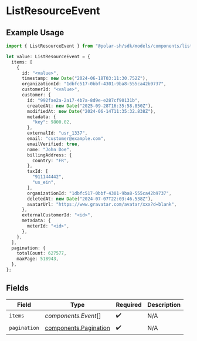 # ListResourceEvent

## Example Usage

```typescript
import { ListResourceEvent } from "@polar-sh/sdk/models/components/listresourceevent.js";

let value: ListResourceEvent = {
  items: [
    {
      id: "<value>",
      timestamp: new Date("2024-06-18T03:11:30.752Z"),
      organizationId: "1dbfc517-0bbf-4301-9ba8-555ca42b9737",
      customerId: "<value>",
      customer: {
        id: "992fae2a-2a17-4b7a-8d9e-e287cf90131b",
        createdAt: new Date("2025-09-28T16:35:58.850Z"),
        modifiedAt: new Date("2024-06-14T11:35:32.838Z"),
        metadata: {
          "key": 9800.02,
        },
        externalId: "usr_1337",
        email: "customer@example.com",
        emailVerified: true,
        name: "John Doe",
        billingAddress: {
          country: "FR",
        },
        taxId: [
          "911144442",
          "us_ein",
        ],
        organizationId: "1dbfc517-0bbf-4301-9ba8-555ca42b9737",
        deletedAt: new Date("2024-07-07T22:03:46.538Z"),
        avatarUrl: "https://www.gravatar.com/avatar/xxx?d=blank",
      },
      externalCustomerId: "<id>",
      metadata: {
        meterId: "<id>",
      },
    },
  ],
  pagination: {
    totalCount: 627577,
    maxPage: 518943,
  },
};
```

## Fields

| Field                                                          | Type                                                           | Required                                                       | Description                                                    |
| -------------------------------------------------------------- | -------------------------------------------------------------- | -------------------------------------------------------------- | -------------------------------------------------------------- |
| `items`                                                        | *components.Event*[]                                           | :heavy_check_mark:                                             | N/A                                                            |
| `pagination`                                                   | [components.Pagination](../../models/components/pagination.md) | :heavy_check_mark:                                             | N/A                                                            |